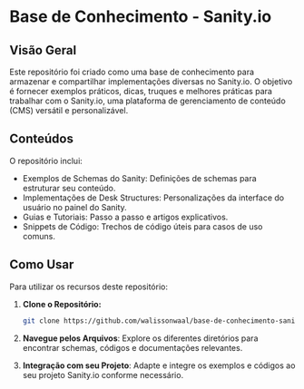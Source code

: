 # Base de Conhecimento - Sanity.io

## Visão Geral

Este repositório foi criado como uma base de conhecimento para armazenar e compartilhar implementações diversas no Sanity.io. O objetivo é fornecer exemplos práticos, dicas, truques e melhores práticas para trabalhar com o Sanity.io, uma plataforma de gerenciamento de conteúdo (CMS) versátil e personalizável.

## Conteúdos

O repositório inclui:

- Exemplos de Schemas do Sanity: Definições de schemas para estruturar seu conteúdo.
- Implementações de Desk Structures: Personalizações da interface do usuário no painel do Sanity.
- Guias e Tutoriais: Passo a passo e artigos explicativos.
- Snippets de Código: Trechos de código úteis para casos de uso comuns.

## Como Usar

Para utilizar os recursos deste repositório:

1. **Clone o Repositório:**

   ```bash
   git clone https://github.com/walissonwaal/base-de-conhecimento-sanity
   ```

2. **Navegue pelos Arquivos**:
Explore os diferentes diretórios para encontrar schemas, códigos e documentações relevantes.

3. **Integração com seu Projeto**:
Adapte e integre os exemplos e códigos ao seu projeto Sanity.io conforme necessário.